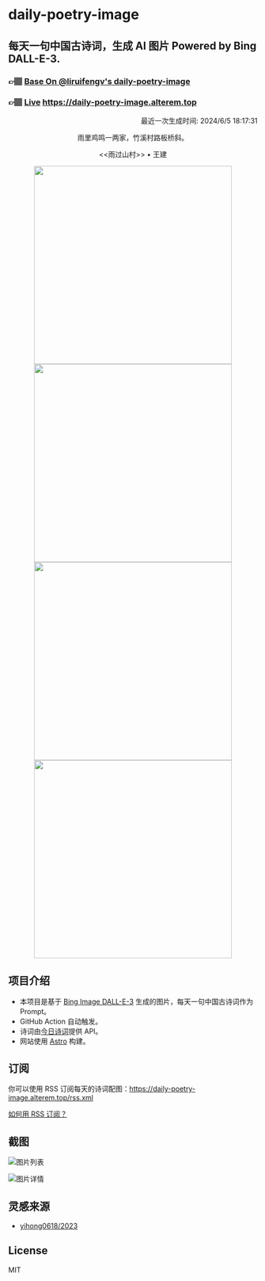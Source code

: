 
# daily-poetry-image

## 每天一句中国古诗词，生成 AI 图片 Powered by Bing DALL-E-3.

### 👉🏽 [Base On @liruifengv's daily-poetry-image](https://github.com/liruifengv/daily-poetry-image)

### 👉🏽 [Live](https://daily-poetry-image.alterem.top/) https://daily-poetry-image.alterem.top

<p align="right">
  最近一次生成时间: 2024/6/5 18:17:31
</p>
<p align="center">
雨里鸡鸣一两家，竹溪村路板桥斜。
</p>
<p align="center">
<<雨过山村>> • 王建
</p>
<p align="center">
<img src="https://tse3.mm.bing.net/th/id/OIG1.gXae4TQU7.K1cDcBNd4h" height="400" width="400" />
<img src="https://tse4.mm.bing.net/th/id/OIG1._O0kA9xbW0BJGjcPIFzp" height="400" width="400" />
<img src="https://tse4.mm.bing.net/th/id/OIG1.MIzTXlbhgo4etQLmLYKl" height="400" width="400" />
<img src="https://tse2.mm.bing.net/th/id/OIG1.G3hNCvNLxlDX8S9iC5U." height="400" width="400" />
</p>

## 项目介绍

-   本项目是基于 [Bing Image DALL-E-3](https://www.bing.com/images/create) 生成的图片，每天一句中国古诗词作为 Prompt。
-   GitHub Action 自动触发。
-   诗词由[今日诗词](https://www.jinrishici.com/)提供 API。
-   网站使用 [Astro](https://astro.build) 构建。

## 订阅

你可以使用 RSS 订阅每天的诗词配图：https://daily-poetry-image.alterem.top/rss.xml

[如何用 RSS 订阅？](https://zhuanlan.zhihu.com/p/55026716)

## 截图

![图片列表](./screenshots/Snipaste_2023-12-28_21-00-26.png)

![图片详情](./screenshots/Snipaste_2023-12-28_21-00-53.png)

## 灵感来源

-   [yihong0618/2023](https://github.com/yihong0618/2023)

## License

MIT
